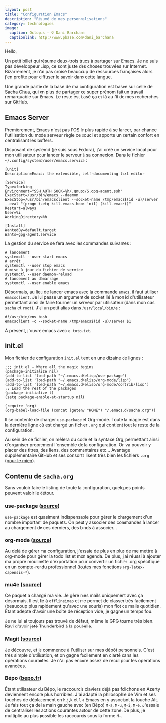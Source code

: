 ```yaml
---
layout: post
title: "Configuration Emacs"
description: "Résumé de mes personnalisations"
category: technologies
image:
  caption: Octopus — © Dani Barchana
  captionlink: http://www.pbase.com/dani_barchana
---
```


Hello,

Un petit billet qui résume deux-trois trucs à partager sur Emacs. Je
ne suis pas développeur Lisp, ce sont juste des choses trouvées sur
Internet. Bizarrement, je n'ai pas croisé beaucoup de ressources
françaises alors j'en profite pour diffuser le savoir dans cette
langue.

Une grande partie de la base de ma configuration est basée sur celle
de [Sacha Chua](http://sachachua.com/blog/), qui en plus de partager
ce super prénom fait un travail remarquable sur Emacs. Le reste est
basé ça et là au fil de mes recherches sur GitHub.

## Emacs Server

Premièrement, Emacs n'est pas l'OS le plus rapide à se lancer, par
chance l'utilisation du mode serveur règle ce souci et apporte un
certain confort en centralisant les buffers.

Disposant de systemd (je suis sous Fedora), j'ai créé un service local
pour mon utilisateur pour lancer le serveur à sa connexion. Dans le
fichier `~/.config/systemd/user/emacs.service` :

    [Unit]
    Description=Emacs: the extensible, self-documenting text editor
    
    [Service]
    Type=forking
    Environment="SSH_AUTH_SOCK=%h/.gnupg/S.gpg-agent.ssh"
    ExecStart=/usr/bin/emacs --daemon
    ExecStop=/usr/bin/emacsclient --socket-name /tmp/emacs$(id -u)/server --eval "(progn (setq kill-emacs-hook 'nil) (kill-emacs))"
    Restart=always
    User=%i
    WorkingDirectory=%h
    
    [Install]
    WantedBy=default.target
    Wants=gpg-agent.service

La gestion du service se fera avec les commandes suivantes :

    # lancement
    systemctl --user start emacs
    # arrêt
    systemctl --user stop emacs
    # mise à jour du fichier de service
    systemctl --user daemon-reload
    # lancement au démarrage
    systemctl --user enable emacs

Désormais, au lieu de lancer emacs avec la commande `emacs`, il faut
utiliser `emacsclient`. Je lui passe un argument de socket lié à mon
id d'utilisateur permettant ainsi de faire tourner un serveur par
utilisateur (dans mon cas `sacha` et `root`). J'ai un petit alias dans
`/usr/local/bin/e` :

    #!/usr/bin/env bash
    emacsclient -c --socket-name /tmp/emacs$(id -u)/server $1

À présent, j'ouvre emacs avec `e toto.txt`.

## init.el

Mon fichier de configuration `init.el` tient en une dizaine de lignes :

    ;;; init.el — Where all the magic begins
    (package-initialize nil)
    (add-to-list 'load-path "~/.emacs.d/elisp/use-package")
    (add-to-list 'load-path "~/.emacs.d/elisp/org-mode/lisp")
    (add-to-list 'load-path "~/.emacs.d/elisp/org-mode/contrib/lisp")
    ;; Load the rest of the packages
    (package-initialize t)
    (setq package-enable-at-startup nil)
    
    (require 'org)
    (org-babel-load-file (concat (getenv "HOME") "/.emacs.d/sacha.org"))

Il se contente de charger `use-package` et Org-mode. Toute la magie
est dans la dernière ligne où est chargé un fichier `.org` qui
contient tout le reste de la configuration.

Au sein de ce fichier, on mêlera du code et la syntaxe Org, permettant
ainsi d'organiser proprement l'ensemble de la configuration. On va
pouvoir y placer des titres, des liens, des commentaires etc… Avantage
supplémentaire GitHub et ses consorts lisent très bien les fichiers
`.org` ([pour le
mien](https://github.com/tsacha/.emacs.d/blob/master/sacha.org)).

## Contenu de `sacha.org`

Sans vouloir faire le listing de toute la configuration, quelques
points peuvent valoir le détour.

### use-package ([source](https://github.com/jwiegley/use-package))

`use-package` est quasiment indispensable pour gérer le chargement
d'un nombre important de paquets. On peut y associer des commandes à
lancer au chargement de ces derniers, des binds à associer…

### org-mode ([source](http://orgmode.org/))

Au delà de gérer ma configuration, j'essaie de plus en plus de me
mettre à org-mode pour gérer la todo list et mon agenda. De plus, j'ai
réussi à ajouter ma propre moulinette d'exportation pour convertir un
fichier .org spécifique en un compte-rendu professionnel (toutes mes
fonctions `org-latex-capensis-*`).

### mu4e ([source](http://www.djcbsoftware.nl/code/mu/mu4e.html))

Ce paquet a changé ma vie. Je gère mes mails uniquement avec ça
désormais. Il est lié à `offlineimap` et me permet de classer très
facilement (beaucoup plus rapidement qu'avec une souris) mon flot de
mails quotidien. Étant adepte d'avoir une boîte de réception vide, je
gagne un temps fou.

Je ne lui ai toujours pas trouvé de défaut, même le GPG tourne très
bien. Ravi d'avoir jeté Thunderbird à la poubelle.

### Magit ([source](https://github.com/magit/magit))

Je découvre, et je commence à l'utiliser sur mes dépôt personnels.
C'est très simple d'utilisation, et on gagne facilement en clarté dans
les opérations courantes. Je n'ai pas encore assez de recul pour les
opérations avancées.


### Bépo ([bepo.fr](http://bepo.fr/wiki/Accueil))

Étant utilisateur du Bépo, le raccourcis claviers déjà pas folichons
en Azerty deviennent encore plus horribles. J'ai adapté la philosophie
de Vim et ses touches de déplacement en `h`,`j`,`k` et `l` à Emacs
en y associant la touche Alt. Je fais tout ça de la main gauche avec
(en Bépo) `M-a`, `M-u`, `M-i`, `M-e`. J'essaie de centraliser les
actions courantes autour de cette zone. De plus, je multiplie au plus
possible les raccourcis sous la forme `M-`.


